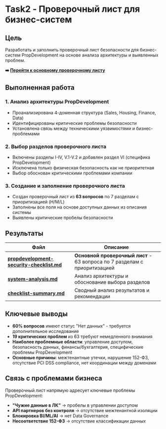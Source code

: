 # Task2 - Проверочный лист для бизнес-систем

## Цель
Разработать и заполнить проверочный лист безопасности для бизнес-систем PropDevelopment на основе анализа архитектуры и выявленных проблем.

**➡️ [Перейти к основному проверочному листу](./propdevelopment-security-checklist.md)**

## **Выполненная работа**

### 1. **Анализ архитектуры PropDevelopment**
- Проанализирована 4-доменная структура (Sales, Housing, Finance, Data)
- Идентифицированы критические проблемы безопасности
- Установлена связь между техническими уязвимостями и бизнес-проблемами

### 2. **Выбор разделов проверочного листа**
- Включены разделы I-IV, V.1-V.2 и добавлен раздел VI (специфика PropDevelopment)
- Исключена только физическая безопасность как не приоритетная
- Выбор обоснован критическими проблемами компании

### 3. **Создание и заполнение проверочного листа**
- Создан проверочный лист из **63 вопросов** по 7 разделам с приоритизацией (H/M/L)
- Заполнены все поля на основе доступных данных из описания системы
- Выявлены критические пробелы безопасности

## **Результаты**

| Файл | Описание |
|------|----------|
| **[propdevelopment-security-checklist.md](./propdevelopment-security-checklist.md)** | **Основной проверочный лист** - 63 вопроса по 7 разделам с приоритизацией |
| **[system-analysis.md](./system-analysis.md)** | Анализ архитектуры и обоснование выбора разделов |
| **[checklist-summary.md](./checklist-summary.md)** | Сводный анализ результатов и рекомендации |

## **Ключевые выводы**

- **60% вопросов** имеют статус "Нет данных" - требуется дополнительное исследование
- **19 критических проблем** из 63 требуют немедленного внимания  
- **Наиболее проблемные области**: управление доступом, безопасность данных, финансы/бухгалтерия, специфические проблемы PropDevelopment
- **Основные причины**: межтенантные утечки, нарушение 152-ФЗ, отсутствие PCI DSS compliance, нет координации между доменами

## **Связь с проблемами бизнеса**

Проверочный лист напрямую адресует ключевые проблемы PropDevelopment:
- **"Чужие данные в ЛК"** → пробелы в управлении доступом
- **API партнеров без контроля** → отсутствие межтенантной изоляции  
- **Блокировка BI/ML/AI** → нет Data Governance
- **Несоответствие 152-ФЗ** → отсутствие классификации данных 